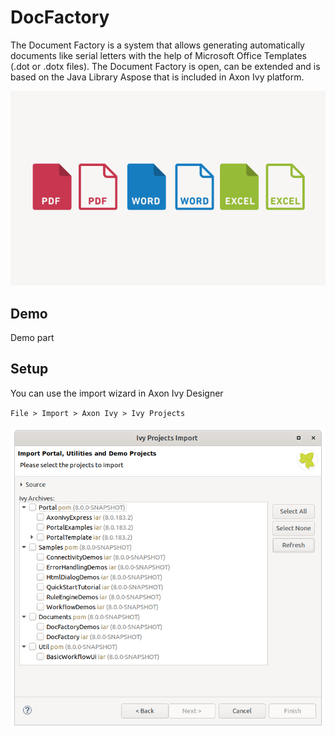 # DocFactory

The Document Factory is a system that allows generating automatically documents like serial letters with the help of Microsoft Office Templates (.dot or .dotx files).
The Document Factory is open, can be extended and is based on the Java Library Aspose that is included in Axon Ivy platform.

![Document Generation](doc.png)

## Demo

Demo part

## Setup

You can use the import wizard in Axon Ivy Designer

`File > Import > Axon Ivy > Ivy Projects`

![Import Wizard](import-wizard.png)
